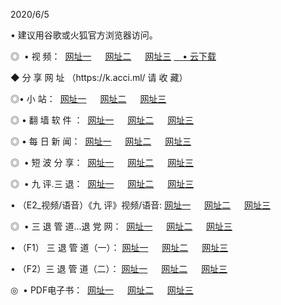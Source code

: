 <p>2020/6/5
<p>• 建议用谷歌或火狐官方浏览器访问。
<p>◎  • 视 频： 
<a href="http://gbx.shirokuriwaki.com/" target="_blank">网址一</a> 　 
<a href="http://gdh.shirokuriwaki.com/" target="_blank">网址二</a> 　 
<a href="http://gay.shirokuriwaki.com/b.html" target="_blank">网址三</a>
<a href="https://yadi.sk/d/d0sUeAOpal3njw" target="_blank">　• 云下载 </a></p>
<p>◆ 分 享 网 址 （https://k.acci.ml/ 请 收 藏） </p>

<p>◎•  小 站：  
<a href="http://gbx.shirokuriwaki.com/f.html" target="_blank">网址一</a> 　 
<a href="http://gdh.shirokuriwaki.com/h.html" target="_blank">网址二</a> 　 
<a href="http://gay.shirokuriwaki.com/k/" target="_blank">网址三</a></p><p>

<p>◎  • 翻 墙 软 件 ：  
<a href="http://gbx.shirokuriwaki.com/ff/" target="_blank">网址一</a> 　 
<a href="http://gdh.shirokuriwaki.com/s/read/a1_nd.html" target="_blank">网址二</a> 　 
<a href="http://gay.shirokuriwaki.com/ff/index.html" target="_blank">网址三</a></p>
<p>◎  • 每 日 新 闻：  
<a href="http://gbx.shirokuriwaki.com/day/" target="_blank">网址一</a> 　 
<a href="http://gdh.shirokuriwaki.com/day/" target="_blank">网址二</a> 　 
<a href="http://gay.shirokuriwaki.com/day/index.html" target="_blank">网址三</a></p>
<p>◎   • 短 波 分 享：  
<a href="http://gbx.shirokuriwaki.com/h/" target="_blank">网址一</a> 　 
<a href="http://gdh.shirokuriwaki.com/h/" target="_blank">网址二</a> 　 
<a href="http://gay.shirokuriwaki.com/h/index.html" target="_blank">网址三</a></p>
<p>◎   • 九 评.三 退：  
<a href="http://gbx.shirokuriwaki.com/t/" target="_blank">网址一</a> 　 
<a href="http://gdh.shirokuriwaki.com/v2/index.html" target="_blank">网址二</a> 　 
<a href="http://gay.shirokuriwaki.com/tt/index.html" target="_blank">网址三</a> 　</p>
<p>  • （E2_视频/语音）《九 评》视频/语音: 
<a href="http://gbx.shirokuriwaki.com/7738.html" target="_blank">网址一</a> 　 
<a href="http://gdh.shirokuriwaki.com/7614.html" target="_blank">网址二</a> 　 
<a href="http://gay.shirokuriwaki.com/7633.html" target="_blank">网址三</a></p>
<p>◎   • 三 退 管 道...退 党 网：  
<a href="http://gbx.shirokuriwaki.com/go/td1.html" target="_blank">网址一</a> 　 
<a href="http://gdh.shirokuriwaki.com/go/td2.html" target="_blank">网址二</a> 　 
<a href="http://gay.shirokuriwaki.com/go/td3.html" target="_blank">网址三</a></p>
<p>  • （F1） 三 退 管 道（一）： 
<a href="http://gbx.shirokuriwaki.com/dd/" target="_blank">网址一</a> 　 
<a href="http://gdh.shirokuriwaki.com/s/read/a1_tdx.html" target="_blank">网址二</a> 　 
<a href="http://gay.shirokuriwaki.com/dd/" target="_blank">网址三</a></p>
<p>  • （F2）三 退 管 道（二）： 
<a href="http://gdh.shirokuriwaki.com/d/" target="_blank">网址一</a> 　 
<a href="http://gbx.shirokuriwaki.com/d/index.html" target="_blank">网址二</a> 　 
<a href="http://gay.shirokuriwaki.com/d/" target="_blank">网址三</a></p>
<p>◎   • PDF电子书：  
<a href="http://gbx.shirokuriwaki.com/p/" target="_blank">网址一</a> 　 
<a href="http://gdh.shirokuriwaki.com/p/index.html" target="_blank">网址二</a> 　 
<a href="http://gay.shirokuriwaki.com/p/" target="_blank">网址三</a></p>
